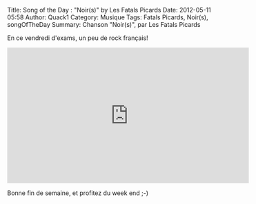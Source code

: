 Title: Song of the Day : "Noir(s)" by Les Fatals Picards
Date: 2012-05-11 05:58
Author: Quack1
Category: Musique
Tags: Fatals Picards, Noir(s), songOfTheDay
Summary: Chanson "Noir(s)", par Les Fatals Picards

En ce vendredi d'exams, un peu de rock français!

<iframe width="560" height="315" src="http://www.youtube.com/embed/CHpqjmz_j_Y" frameborder="0" allowfullscreen></iframe>

Bonne fin de semaine, et profitez du week end ;-)

